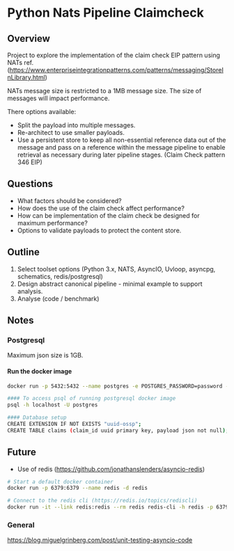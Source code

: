 # Python Nats Pipeline Claimcheck

## Overview

Project to explore the implementation of the claim check EIP pattern using NATs ref. (https://www.enterpriseintegrationpatterns.com/patterns/messaging/StoreInLibrary.html)

NATs message size is restricted to a 1MB message size.  The size of messages will impact performance.  

There options available:
* Split the payload into multiple messages.
* Re-architect to use smaller payloads.
* Use a persistent store to keep all non-essential reference data out of the message and pass 
on a reference within the message pipeline to enable retrieval as necessary during later 
pipeline stages. (Claim Check pattern 346 EIP)

## Questions

* What factors should be considered?
* How does the use of the claim check affect performance?
* How can be implementation of the claim check be designed for maximum performance?
* Options to validate payloads to protect the content store.

## Outline

1. Select toolset options (Python 3.x, NATS, AsyncIO, Uvloop, asyncpg, schematics, redis/postgresql)
2. Design abstract canonical pipeline - minimal example to support analysis.
3. Analyse (code / benchmark)

## Notes

### Postgresql

Maximum json size is 1GB.  

#### Run the docker image
``` bash 
docker run -p 5432:5432 --name postgres -e POSTGRES_PASSWORD=password -d postgres

#### To access psql of running postgresql docker image
psql -h localhost -U postgres

#### Database setup
CREATE EXTENSION IF NOT EXISTS "uuid-ossp";
CREATE TABLE claims (claim_id uuid primary key, payload json not null);
```

## Future
* Use of redis (https://github.com/jonathanslenders/asyncio-redis)
``` bash
# Start a default docker container
docker run -p 6379:6379 --name redis -d redis

# Connect to the redis cli (https://redis.io/topics/rediscli)
docker run -it --link redis:redis --rm redis redis-cli -h redis -p 6379 
```


### General

https://blog.miguelgrinberg.com/post/unit-testing-asyncio-code

